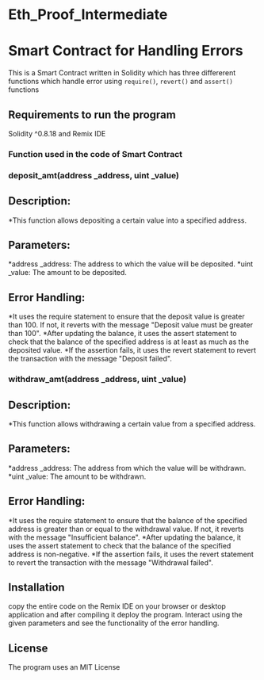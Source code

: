 # Eth_Proof_Intermediate

# Smart Contract for Handling Errors
This is a Smart Contract written in Solidity which has three differerent functions which handle error using  `require()`, `revert()` and `assert()` functions

## Requirements to run the program 
Solidity ^0.8.18 and Remix IDE

### Function used in the code of Smart Contract 

### deposit_amt(address _address, uint _value)

## Description: 
*This function allows depositing a certain value into a specified address.

## Parameters:

*address _address: The address to which the value will be deposited.
*uint _value: The amount to be deposited.

## Error Handling:

*It uses the require statement to ensure that the deposit value is greater than 100. If not, it reverts with the message "Deposit value must be greater than 100".
*After updating the balance, it uses the assert statement to check that the balance of the specified address is at least as much as the deposited value.
*If the assertion fails, it uses the revert statement to revert the transaction with the message "Deposit failed".

### withdraw_amt(address _address, uint _value)

## Description: 
*This function allows withdrawing a certain value from a specified address.

## Parameters:

*address _address: The address from which the value will be withdrawn.
*uint _value: The amount to be withdrawn.

## Error Handling:

*It uses the require statement to ensure that the balance of the specified address is greater than or equal to the withdrawal value. If not, it reverts with the message "Insufficient balance".
*After updating the balance, it uses the assert statement to check that the balance of the specified address is non-negative.
*If the assertion fails, it uses the revert statement to revert the transaction with the message "Withdrawal failed".

## Installation 
copy the entire code on the Remix IDE on your browser or desktop application and after compiling it deploy the program.
Interact using the given parameters and see the functionality of the error handling.

## License
The program uses an MIT License
